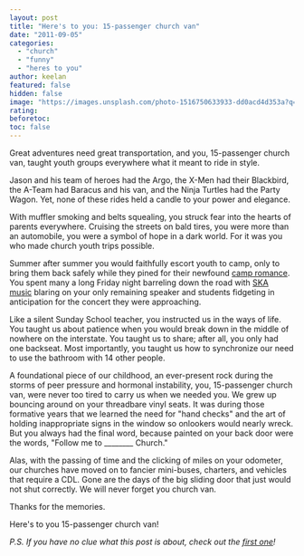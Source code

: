 ```yaml
---
layout: post
title: "Here's to you: 15-passenger church van"
date: "2011-09-05"
categories: 
  - "church"
  - "funny"
  - "heres to you"
author: keelan
featured: false
hidden: false
image: "https://images.unsplash.com/photo-1516750633933-dd0acd4d353a?q=80&w=2070&auto=format&fit=crop&ixlib=rb-4.0.3&ixid=M3wxMjA3fDB8MHxwaG90by1wYWdlfHx8fGVufDB8fHx8fA%3D%3D"
rating:
beforetoc:
toc: false
---
```


Great adventures need great transportation, and you, 15-passenger church van, taught youth groups everywhere what it meant to ride in style.

Jason and his team of heroes had the Argo, the X-Men had their Blackbird, the A-Team had Baracus and his van, and the Ninja Turtles had the Party Wagon. Yet, none of these rides held a candle to your power and elegance.

With muffler smoking and belts squealing, you struck fear into the hearts of parents everywhere. Cruising the streets on bald tires, you were more than an automobile, you were a symbol of hope in a dark world. For it was you who made church youth trips possible.

Summer after summer you would faithfully escort youth to camp, only to bring them back safely while they pined for their newfound [camp romance](http://blog.keelancook.com/2011/06/heres-to-you-church-camp-romance.html "Here’s to you: Church camp romance"). You spent many a long Friday night barreling down the road with [SKA music](http://blog.keelancook.com/2011/04/heres-to-you-christian-ska-music.html "Here’s to you: Christian ska music") blaring on your only remaining speaker and students fidgeting in anticipation for the concert they were approaching.

Like a silent Sunday School teacher, you instructed us in the ways of life. You taught us about patience when you would break down in the middle of nowhere on the interstate. You taught us to share; after all, you only had one backseat. Most importantly, you taught us how to synchronize our need to use the bathroom with 14 other people.

A foundational piece of our childhood, an ever-present rock during the storms of peer pressure and hormonal instability, you, 15-passenger church van, were never too tired to carry us when we needed you. We grew up bouncing around on your threadbare vinyl seats. It was during those formative years that we learned the need for "hand checks" and the art of holding inappropriate signs in the window so onlookers would nearly wreck. But you always had the final word, because painted on your back door were the words, "Follow me to \_\_\_\_\_\_\_\_ Church."

Alas, with the passing of time and the clicking of miles on your odometer, our churches have moved on to fancier mini-buses, charters, and vehicles that require a CDL. Gone are the days of the big sliding door that just would not shut correctly. We will never forget you church van.

Thanks for the memories.

Here's to you 15-passenger church van!

_P.S. If you have no clue what this post is about, check out the [first one](http://blog.keelancook.com/2011/03/heres-to-you/ "Here’s to you!")!_
